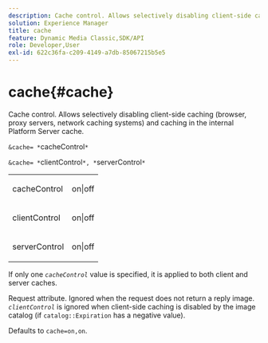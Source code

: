 ```yaml
---
description: Cache control. Allows selectively disabling client-side caching (browser, proxy servers, network caching systems) and caching in the internal Platform Server cache.
solution: Experience Manager
title: cache
feature: Dynamic Media Classic,SDK/API
role: Developer,User
exl-id: 622c36fa-c209-4149-a7db-85067215b5e5
---
```

# cache{#cache}

Cache control. Allows selectively disabling client-side caching (browser, proxy servers, network caching systems) and caching in the internal Platform Server cache.

 `&cache= *`cacheControl`*`

`&cache= *`clientControl`*, *`serverControl`*`

<table id="simpletable_DA4D92F0AEF84FD49953876796058B7F"> 
 <tr class="strow"> 
  <td class="stentry"> <p><span class="codeph"> <span class="varname"> cacheControl</span></span> </p> </td> 
  <td class="stentry"> <p><span class="codeph"> on|off</span> </p></td> 
 </tr> 
 <tr class="strow"> 
  <td class="stentry"> <p><span class="codeph"> <span class="varname"> clientControl</span></span> </p></td> 
  <td class="stentry"> <p><span class="codeph"> on|off</span> </p></td> 
 </tr> 
 <tr class="strow"> 
  <td class="stentry"> <p><span class="codeph"> <span class="varname"> serverControl</span></span> </p></td> 
  <td class="stentry"> <p><span class="codeph"> on|off</span> </p></td> 
 </tr> 
</table>

If only one *`cacheControl`* value is specified, it is applied to both client and server caches.

Request attribute. Ignored when the request does not return a reply image. *`clientControl`* is ignored when client-side caching is disabled by the image catalog (if `catalog::Expiration` has a negative value).

Defaults to `cache=on,on`.
